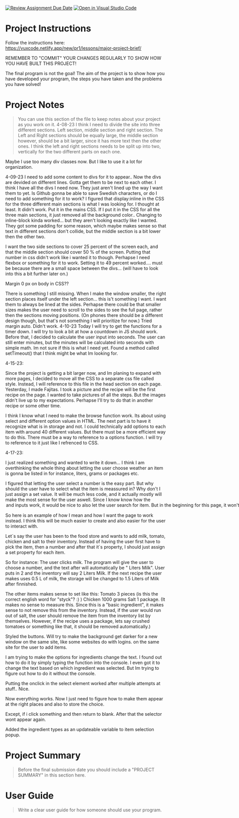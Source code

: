 [![Review Assignment Due Date](https://classroom.github.com/assets/deadline-readme-button-8d59dc4de5201274e310e4c54b9627a8934c3b88527886e3b421487c677d23eb.svg)](https://classroom.github.com/a/9iUTyIJt)
[![Open in Visual Studio Code](https://classroom.github.com/assets/open-in-vscode-c66648af7eb3fe8bc4f294546bfd86ef473780cde1dea487d3c4ff354943c9ae.svg)](https://classroom.github.com/online_ide?assignment_repo_id=10702130&assignment_repo_type=AssignmentRepo)
# Project Instructions
Follow the instructions here: https://vuxcode.netlify.app/new/pr1/lessons/major-project-brief/

REMEMBER TO "COMMIT" YOUR CHANGES REGULARLY TO SHOW HOW YOU HAVE BUILT THIS PROJECT! 

The final program is not the goal! The aim of the project is to show how you have developed your program, the steps you have taken and the problems you have solved!

# Project Notes

> You can use this section of the file to keep notes about your project as you work on it.
4-08-23
I think I need to divide the site into three different sections. Left section, middle section and right section. The Left and Right sections should be equally large, the middle section however, should be a bit larger, since it has more text then the other ones. I think the left and right sections needs to be split up into two, vertically for the two different parts on each one. 

Maybe I use too many div classes now. But I like to use it a lot for organization. 

4-09-23
I need to add some content to divs for it to appear..
Now the divs are devided on different lines. Gotta get them to be next to each other. 
I think I have all the divs I need now. They just aren't lined up the way I want them to yet. 
Is Github gonna be able to save Swedish characters, or do I need to add something for it to work?
I figured that display:inline in the CSS for the three different main sections is what I was looking for.
I thought at least. It didn't work. Put it in the mains CSS. If I put it in the CSS for all the three main sections, it just removed all the background color..
Changing to inline-block kinda worked... but they aren't looking exactly like I wanted. They got some padding for some reason, which maybe makes sense so that text in different sections don't collide, but the middle section is a bit lower then the other two. 

I want the two side sections to cover 25 percent of the screen each, and that the middle section should cover 50 % of the screen. Putting that number in css didn't work like i wanted it to though. Perhapse I need flexbox or something for it to work.
Setting it to 49 percent worked.... must be because there are a small space between the divs... (will have to look into this a bit further later on.)

Margin 0 px on body in CSS?? 

There is something I still missing. When I make the window smaller, the right section places itself under the left section... this is't something I want. I want them to always be lined at the sides. Perhapse there could be that smaller sizes makes the user need to scroll to the sides to see the full page, rather then the sections moving positions. (On phones there should be a different design though, but that's not something I will prioritize for now.)
Tried margin auto. Didn't work.
4-10-23
Today I will try to get the functions for a timer down. 
I will try to look a bit at how a countdown in JS should work. Before that, I decided to calculate the user input into seconds. The user can still enter minutes, but the minutes will be calculated into seconds with simple math. Im not sure if this is what I need yet.
Found a method called setTimeout() that I think might be what Im looking for.

4-15-23:

Since the project is getting a bit larger now, and Im planing to expand with more pages, I decided to move all the CSS to a separate css file called style. Instead, I will reference to this file in the head section on each page.
Yesterday, I made Fajitas. I took a picture and the recipe will be the first recipe on the page. 
I wanted to take pictures of all the steps. But the images didn't live up to my expectations. Perhapse I'll try to do that in another recipe or some other time. 

I think I know what I need to make the browse function work. 
Its about using select and different option values in HTML. The next part is to have it recognize what is in storage and not. I could technically add options to each item with around 40 different values. But there must be a more efficient way to do this. There must be a way to reference to a options function. I will try to reference to it just like I refrenced to CSS. 

4-17-23:

I just realized something and wanted to write it down... I think I am overthinking the whole thing about letting the user choose weather an item is gonna be listed in for instance, liters, grams or packages etc. 

I figured that letting the user select a number is the easy part. But why should the user have to select what the item is meassured in? Why don't I just assign a set value. It will be much less code, and it actually mostly will make the most sense for the user aswell. Since I know know how the <Option> and <Select> inputs work, it would be nice to also let the user search for item. But in the beginning for this page, it won't be essential since it won't be that large for now... 

So here is an example of how I mean and how I want the page to work instead. I think this will be much easier to create and also easier for the user to interact with.

Let´s say the user has been to the food store and wants to add milk, tomato, chicken and salt to their inventory.
Instead of having the user first have to pick the item, then a number and after that it´s property, I should just assign a set property for each item.

So for instance:
The user clicks milk. 
The program will give the user to choose a number, and the text after will automatically be " Liters Milk". 
User puts in 2 and the inventory will say 2 Liters Milk.
If the next recipe the user makes uses 0.5 L of milk, the storage will be changed to 1.5 Liters of Milk after finnished. 

The other items makes sense to set like this:
Tomato 3 pieces (is this the correct english word for "styck"? :) )
Chicken 1000 grams
Salt 1 package. (It makes no sense to measure this. Since this is a "basic ingredient", it makes sense to not remove this from the inventory. Instead, if the user would run out of salt, the user should remove the item from the inventory list by themselves. However, if the recipe uses a package, lets say crushed tomatoes or something like that, it should be removed automatically.)


Styled the buttons. Will try to make the background get darker for a new window on the same site, like some websites do with logins. on the same site for the user to add items.

I am trying to make the options for ingredients change the text. I found out how to do it by simply typing the function into the console. I even got it to change the text based on which ingredient was selected. But Im trying to figure out how to do it without the console. 

Putting the onclick in the select element worked after multiple attempts at stuff.. Nice.

Now everything works. Now I just need to figure how to make them appear at the right places and also to store the choice. 

Except, if i click something and then return to blank. After that the selector wont appear again.

Added the ingredient types as an updateable variable to item selection popup. 

# Project Summary

> Before the final submission date you should include a "PROJECT SUMMARY" in this section here. 

# User Guide

> Write a clear user guide for how someone should use your program.
